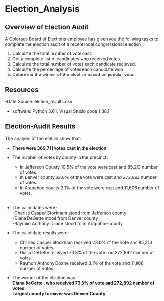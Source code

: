 # Election_Analysis

## Overview of Election Audit
A Colorado Board of Elections employee has given you the follwing tasks to complete the election audit of a recent local 
congressional election
1. Calculate the total number of vote cast.
2. Get a complete list of candidates who received votes.
3. Calculate the total number of votes each candidate recieved.
4. Calculate the percentage of votes each candidate won.
5. Determine the winner of the election based on popular vote.

## Resources
-Date Source: elction_results.csv
- software: Python 3.6.1, Visual Studio code 1.38.1

## Election-Audit Results
The analysis of the eletion show that:
- **There were 369,711 votes cast in the election**

- The number of  votes by county in the precinct:
   - In Jefferson County 10.5% of the vote were cast and 85,213 number of votes.<br />
   - In Denver county 82.8% of the vote were cast and 272,892,number of votes.<br />
   - In Arapahoe county 3.1% of the vote were cast and 11,606 number of votes.<br /><br />
- The candidates were :<br />
   -Charles Casper Stockham stood from Jefferson county<br />
   -Diana DeGette stood from Denver county<br />
   -Raymon Anthony Doane stood from Arapahoe county <br />
   
- The candidate results were:
  - Charles Casper Stockham received 23.0% of the vote and 85,213 number of votes.
  - Diana DeGette received 73.8% of the vote and 272,892 number of votes.
  - Raymon Anthony Doane received 3.1% of the vote and 11,806 number of votes.
- The winner of the election was <br />
   **Diana DeGette , who received 73.8% of vote and 272,892 number of votes.<br />**
   **Largest county turnover was Denver County.<br />**
   
   
   

